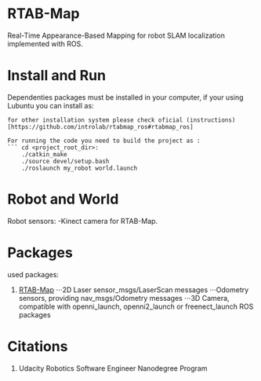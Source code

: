 # RTAB-Map
Real-Time Appearance-Based Mapping for robot SLAM localization implemented with ROS.


# Install and Run

Dependenties packages must be installed in your computer, if your using Lubuntu you can install as:
```sudo apt-get install ros-kinetic-rtabmap-ros´´´
for other installation system please check oficial (instructions)[https://github.com/introlab/rtabmap_ros#rtabmap_ros]

For running the code you need to build the project as :
``` cd <project_root_dir>: 
    ./catkin_make
    ./source devel/setup.bash
    ./roslaunch my_robot world.launch
```
# Robot and World
Robot sensors:
-Kinect camera for RTAB-Map.

# Packages
used packages:
1. [RTAB-Map](http://wiki.ros.org/rtabmap_ros)
⋅⋅⋅2D Laser sensor_msgs/LaserScan messages
⋅⋅⋅Odometry sensors, providing nav_msgs/Odometry messages 
⋅⋅⋅3D Camera, compatible with openni_launch, openni2_launch or freenect_launch ROS packages      

# Citations
1. Udacity Robotics Software Engineer Nanodegree Program
